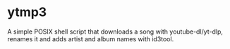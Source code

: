 # ytmp3
A simple POSIX shell script that downloads a song with youtube-dl/yt-dlp, renames it and adds artist and album names with id3tool.
